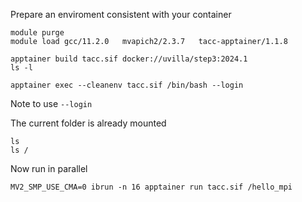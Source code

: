 Prepare an enviroment consistent with your container
```
module purge
module load gcc/11.2.0   mvapich2/2.3.7   tacc-apptainer/1.1.8
```


```
apptainer build tacc.sif docker://uvilla/step3:2024.1
ls -l
```

```
apptainer exec --cleanenv tacc.sif /bin/bash --login
```
Note to use `--login`

The current folder is already mounted
```
ls
ls /
```

Now run in parallel
```
MV2_SMP_USE_CMA=0 ibrun -n 16 apptainer run tacc.sif /hello_mpi
```



